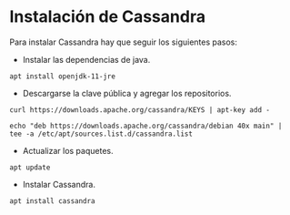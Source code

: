 # Instalación de Cassandra

Para instalar Cassandra hay que seguir los siguientes pasos:

- Instalar las dependencias de java.

`apt install openjdk-11-jre`

- Descargarse la clave pública y agregar los repositorios.

`curl https://downloads.apache.org/cassandra/KEYS | apt-key add -`

`echo "deb https://downloads.apache.org/cassandra/debian 40x main" | tee -a /etc/apt/sources.list.d/cassandra.list`

- Actualizar los paquetes.

`apt update`

- Instalar Cassandra.

`apt install cassandra`
